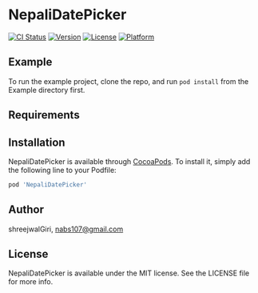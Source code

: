 # NepaliDatePicker

[![CI Status](https://img.shields.io/travis/shreejwalGiri/NepaliDatePicker.svg?style=flat)](https://travis-ci.org/shreejwalGiri/NepaliDatePicker)
[![Version](https://img.shields.io/cocoapods/v/NepaliDatePicker.svg?style=flat)](https://cocoapods.org/pods/NepaliDatePicker)
[![License](https://img.shields.io/cocoapods/l/NepaliDatePicker.svg?style=flat)](https://cocoapods.org/pods/NepaliDatePicker)
[![Platform](https://img.shields.io/cocoapods/p/NepaliDatePicker.svg?style=flat)](https://cocoapods.org/pods/NepaliDatePicker)

## Example

To run the example project, clone the repo, and run `pod install` from the Example directory first.

## Requirements

## Installation

NepaliDatePicker is available through [CocoaPods](https://cocoapods.org). To install
it, simply add the following line to your Podfile:

```ruby
pod 'NepaliDatePicker'
```

## Author

shreejwalGiri, nabs107@gmail.com

## License

NepaliDatePicker is available under the MIT license. See the LICENSE file for more info.

